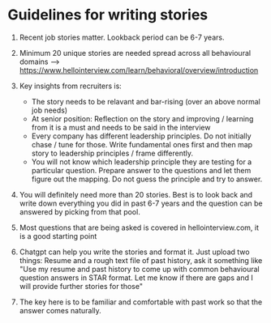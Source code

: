 # Guidelines for writing stories

1. Recent job stories matter. Lookback period can be 6-7 years.
2. Minimum 20 unique stories are needed spread across all behavioural domains --> https://www.hellointerview.com/learn/behavioral/overview/introduction
3. Key insights from recruiters is:
   - The story needs to be relavant and bar-rising (over an above normal job needs)
   - At senior position: Reflection on the story and improving / learning from it is a must and needs to be said in the interview
   - Every company has different leadership principles. Do not initially chase / tune for those. Write fundamental ones first and then map story to leadership principles / frame differently.
   - You will not know which leadership principle they are testing for a particular question. Prepare answer to the questions and let them figure out the mapping. Do not guess the principle and try to answer.

4. You will definitely need more than 20 stories. Best is to look back and write down everything you did in past 6-7 years and the question can be answered by picking from that pool. 
5. Most questions that are being asked is covered in hellointerview.com, it is a good starting point
6. Chatgpt can help you write the stories and format it. Just upload two things: Resume and a rough text file of past history, ask it something like "Use my resume and past history to come up with common behavioural question answers in STAR format. Let me know if there are gaps and I will provide further stories for those"
7. The key here is to be familiar and comfortable with past work so that the answer comes naturally.